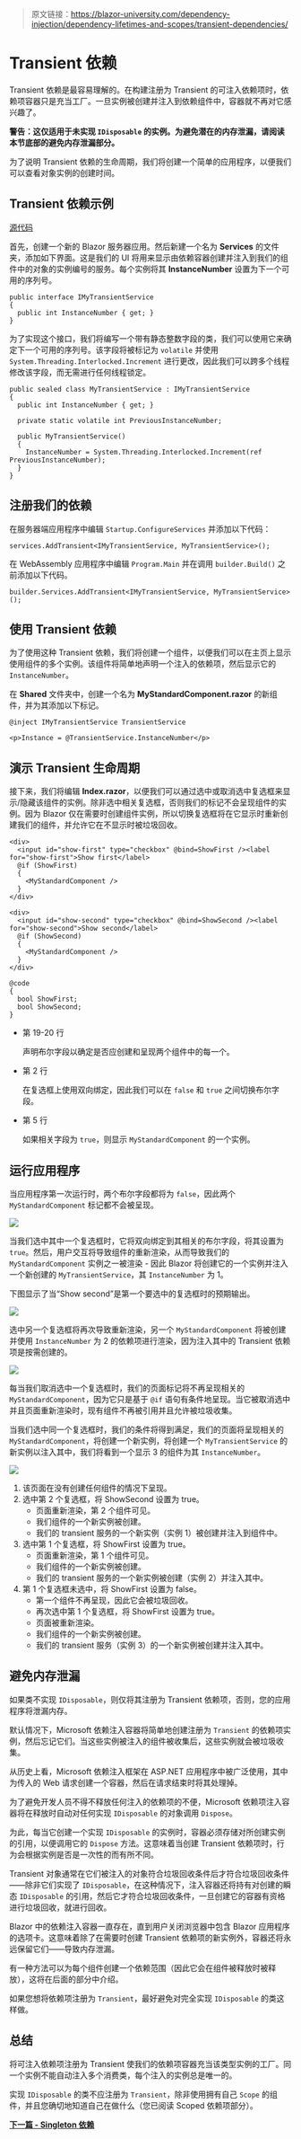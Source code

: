 > 原文链接：https://blazor-university.com/dependency-injection/dependency-lifetimes-and-scopes/transient-dependencies/

# Transient 依赖
Transient 依赖是最容易理解的。在构建注册为 Transient 的可注入依赖项时，依赖项容器只是充当工厂。一旦实例被创建并注入到依赖组件中，容器就不再对它感兴趣了。

**警告：这仅适用于未实现 `IDisposable` 的实例。为避免潜在的内存泄漏，请阅读本节底部的避免内存泄漏部分。**

为了说明 Transient 依赖的生命周期，我们将创建一个简单的应用程序，以便我们可以查看对象实例的创建时间。

## Transient 依赖示例

[源代码](https://github.com/mrpmorris/blazor-university/tree/master/src/DependencyInjection/TransientLifetimes)

首先，创建一个新的 Blazor 服务器应用。然后新建一个名为 **Services** 的文件夹，添加如下界面。这是我们的 UI 将用来显示由依赖容器创建并注入到我们的组件中的对象的实例编号的服务。每个实例将其 **InstanceNumber** 设置为下一个可用的序列号。

```
public interface IMyTransientService
{
  public int InstanceNumber { get; }
}
```



为了实现这个接口，我们将编写一个带有静态整数字段的类，我们可以使用它来确定下一个可用的序列号。该字段将被标记为 `volatile` 并使用 `System.Threading.Interlocked.Increment` 进行更改，因此我们可以跨多个线程修改该字段，而无需进行任何线程锁定。

```
public sealed class MyTransientService : IMyTransientService
{
  public int InstanceNumber { get; }

  private static volatile int PreviousInstanceNumber;

  public MyTransientService()
  {
    InstanceNumber = System.Threading.Interlocked.Increment(ref PreviousInstanceNumber);
  }
}
````

## 注册我们的依赖
在服务器端应用程序中编辑 `Startup.ConfigureServices` 并添加以下代码：

```
services.AddTransient<IMyTransientService, MyTransientService>();
```

在 WebAssembly 应用程序中编辑 `Program.Main` 并在调用 `builder.Build()` 之前添加以下代码。

```
builder.Services.AddTransient<IMyTransientService, MyTransientService>();
```

## 使用 Transient 依赖
为了使用这种 Transient 依赖，我们将创建一个组件，以便我们可以在主页上显示使用组件的多个实例。该组件将简单地声明一个注入的依赖项，然后显示它的 `InstanceNumber`。

在 **Shared** 文件夹中，创建一个名为 **MyStandardComponent.razor** 的新组件，并为其添加以下标记。

```
@inject IMyTransientService TransientService

<p>Instance = @TransientService.InstanceNumber</p>
```

## 演示 Transient 生命周期
接下来，我们将编辑 **Index.razor**，以便我们可以通过选中或取消选中复选框来显示/隐藏该组件的实例。除非选中相关复选框，否则我们的标记不会呈现组件的实例。因为 Blazor 仅在需要时创建组件实例，所以切换复选框将在它显示时重新创建我们的组件，并允许它在不显示时被垃圾回收。

```
<div>
  <input id="show-first" type="checkbox" @bind=ShowFirst /><label for="show-first">Show first</label>
  @if (ShowFirst)
  {
    <MyStandardComponent />
  }
</div>

<div>
  <input id="show-second" type="checkbox" @bind=ShowSecond /><label for="show-second">Show second</label>
  @if (ShowSecond)
  {
    <MyStandardComponent />
  }
</div>

@code
{
  bool ShowFirst;
  bool ShowSecond;
}
```

- 第 19-20 行

    声明布尔字段以确定是否应创建和呈现两个组件中的每一个。

- 第 2 行

    在复选框上使用双向绑定，因此我们可以在 `false` 和 `true` 之间切换布尔字段。

- 第 5 行

    如果相关字段为 `true`，则显示 `MyStandardComponent` 的一个实例。

## 运行应用程序

当应用程序第一次运行时，两个布尔字段都将为 `false`，因此两个 `MyStandardComponent` 标记都不会被呈现。

![](TransientDependencies1.jpg)

当我们选中其中一个复选框时，它将双向绑定到其相关的布尔字段，将其设置为 `true`。然后，用户交互将导致组件的重新渲染，从而导致我们的 `MyStandardComponent` 实例之一被渲染 - 因此 Blazor 将创建它的一个实例并注入一个新创建的 `MyTransientService`，其 `InstanceNumber` 为 1。

下图显示了当“Show second”是第一个要选中的复选框时的预期输出。

![](TransientDependencies2.jpg)

选中另一个复选框将再次导致重新渲染，另一个 `MyStandardComponent` 将被创建并使用 `InstanceNumber` 为 2 的依赖项进行渲染，因为注入其中的 Transient 依赖项是按需创建的。

![](TransientDependencies3.jpg)

每当我们取消选中一个复选框时，我们的页面标记将不再呈现相关的 `MyStandardComponent`，因为它只是基于 `@if` 语句有条件地呈现。当它被取消选中并且页面重新渲染时，现有组件不再被引用并且允许被垃圾收集。

当我们选中同一个复选框时，我们的条件将得到满足，我们的页面将呈现相关的 `MyStandardComponent`，将创建一个新实例，将创建一个 `MyTransientService` 的新实例以注入其中，我们将看到一个显示 3 的组件为其 `InstanceNumber`。

![](TransientDependencies4.jpg)

1. 该页面在没有创建任何组件的情况下呈现。
2. 选中第 2 个复选框，将 ShowSecond 设置为 true。
    - 页面重新渲染，第 2 个组件可见。
    - 我们组件的一个新实例被创建。
    - 我们的 transient 服务的一个新实例（实例 1）被创建并注入到组件中。
3. 选中第 1 个复选框，将 ShowFirst 设置为 true。
    - 页面重新渲染，第  1 个组件可见。
    - 我们组件的一个新实例被创建。
    - 我们的 transient 服务的一个新实例被创建（实例 2）并注入其中。
4. 第 1 个复选框未选中，将 ShowFirst 设置为 false。
    - 第一个组件不再呈现，因此它会被垃圾回收。
    - 再次选中第 1 个复选框，将 ShowFirst 设置为 true。
    - 页面被重新渲染。
    - 我们组件的一个新实例被创建。
    - 我们的 transient 服务（实例 3）的一个新实例被创建并注入其中。

## 避免内存泄漏

如果类不实现 `IDisposable`，则仅将其注册为 Transient 依赖项，否则，您的应用程序将泄漏内存。


默认情况下，Microsoft 依赖注入容器将简单地创建注册为 `Transient` 的依赖项实例，然后忘记它们。当这些实例被注入的组件被收集后，这些实例就会被垃圾收集。

从历史上看，Microsoft 依赖注入框架在 ASP.NET 应用程序中被广泛使用，其中为传入的 Web 请求创建一个容器，然后在请求结束时将其处理掉。

为了避免开发人员不得不释放任何注入的依赖项的不便，Microsoft 依赖项注入容器将在释放时自动对任何实现 `IDisposable` 的对象调用 `Dispose`。

为此，每当它创建一个实现 `IDisposable` 的实例时，容器必须存储对所创建实例的引用，以便调用它的 `Dispose` 方法。这意味着当创建 Transient 依赖项时，行为会根据实例是否是一次性的而有所不同。

Transient 对象通常在它们被注入的对象符合垃圾回收条件后才符合垃圾回收条件——除非它们实现了 `IDisposable`，在这种情况下，注入容器还将持有对创建的瞬态 `IDisposable` 的引用，然后它才符合垃圾回收条件，一旦创建它的容器有资格进行垃圾回收，就进行回收。

Blazor 中的依赖注入容器一直存在，直到用户关闭浏览器中包含 Blazor 应用程序的选项卡。这意味着除了在需要时创建 Transient 依赖项的新实例外，容器还将永远保留它们——导致内存泄漏。

有一种方法可以为每个组件创建一个依赖范围（因此它会在组件被释放时被释放），这将在后面的部分中介绍。

如果您想将依赖项注册为 `Transient`，最好避免对完全实现 `IDisposable` 的类这样做。

## 总结
将可注入依赖项注册为 Transient 使我们的依赖项容器充当该类型实例的工厂。同一个实例不能自动注入多个消费类，每个注入的实例总是唯一的。

实现 `IDisposable` 的类不应注册为 `Transient`，除非使用拥有自己 `Scope` 的组件，并且您确切地知道自己在做什么（您已阅读 Scoped 依赖项部分）。

**[下一篇 - Singleton 依赖](/dependency-injection/dependency-lifetimes-and-scopes/singleton-dependencies/)**